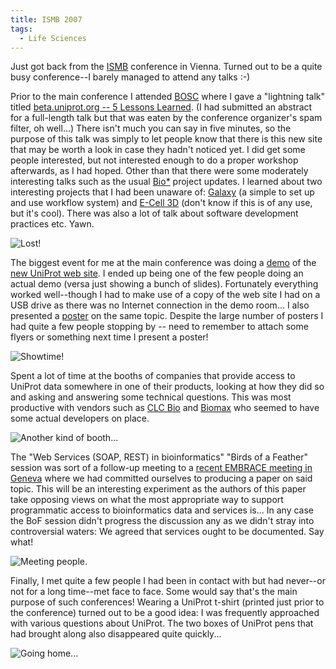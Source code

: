 ```yaml
---
title: ISMB 2007
tags:
  - Life Sciences
---
```


Just got back from the [ISMB](http://www.iscb.org/ismbeccb2007/) conference in Vienna. Turned out to be a quite busy conference--I barely managed to attend any talks :-)

Prior to the main conference I attended [BOSC](http://open-bio.org/wiki/BOSC_2007) where I gave a "lightning talk" titled [beta.uniprot.org -- 5 Lessons Learned](http://www.slideshare.net/ejain/betauniprotorg-5-lessons-learned/). (I had submitted an abstract for a full-length talk but that was eaten by the conference organizer's spam filter, oh well...) There isn't much you can say in five minutes, so the purpose of this talk was simply to let people know that there is this new site that may be worth a look in case they hadn't noticed yet. I did get some people interested, but not interested enough to do a proper workshop afterwards, as I had hoped. Other than that there were some moderately interesting talks such as the usual [Bio*](http://www.open-bio.org/) project updates. I learned about two interesting projects that I had been unaware of: [Galaxy](http://main.g2.bx.psu.edu/) (a simple to set up and use workflow system) and [E-Cell 3D](http://ecell3d.iab.keio.ac.jp/) (don't know if this is of any use, but it's cool). There was also a lot of talk about software development practices etc. Yawn.

![Lost!](0005.jpg)

The biggest event for me at the main conference was doing a [demo](http://www.iscb.org/uploaded/css/eric.jain_20070510120802.pdf) of the [new UniProt web site](http://beta.uniprot.org/). I ended up being one of the few people doing an actual demo (versa just showing a bunch of slides). Fortunately everything worked well--though I had to make use of a copy of the web site I had on a USB drive as there was no Internet connection in the demo room... I also presented a [poster](beta.uniprot.org.pdf) on the same topic. Despite the large number of posters I had quite a few people stopping by -- need to remember to attach some flyers or something next time I present a poster!

![Showtime!](img_2738.jpg)

Spent a lot of time at the booths of companies that provide access to UniProt data somewhere in one of their products, looking at how they did so and asking and answering some technical questions. This was most productive with vendors such as [CLC Bio](http://www.clcbio.com/) and [Biomax](http://www.biomax.com/) who seemed to have some actual developers on place.

![Another kind of booth...](0041.jpg)

The "Web Services (SOAP, REST) in bioinformatics" "Birds of a Feather" session was sort of a follow-up meeting to a [recent EMBRACE meeting in Geneva](/2007/06/01/embrace-talk/) where we had committed ourselves to producing a paper on said topic. This will be an interesting experiment as the authors of this paper take opposing views on what the most appropriate way to support programmatic access to bioinformatics data and services is... In any case the BoF session didn't progress the discussion any as we didn't stray into controversial waters: We agreed that services ought to be documented. Say what!

![Meeting people.](0043.jpg)

Finally, I met quite a few people I had been in contact with but had never--or not for a long time--met face to face. Some would say that's the main purpose of such conferences! Wearing a UniProt t-shirt (printed just prior to the conference) turned out to be a good idea: I was frequently approached with various questions about UniProt. The two boxes of UniProt pens that had brought along also disappeared quite quickly...

![Going home...](img_3169.jpg)
